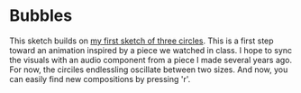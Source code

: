 # Bubbles

This sketch builds on [my first sketch of three circles](https://github.com/williammlekush/Software-Art-Image/tree/main/01_three_circles). This is a first step toward an animation inspired by a piece we watched in class. I hope to sync the visuals with an audio component from a piece I made several years ago. For now, the circiles endlessling oscillate between two sizes. And now, you can easily find new compositions by pressing 'r'.

